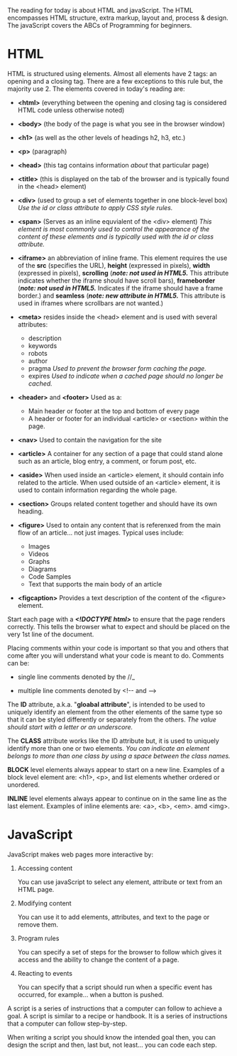 The reading for today is about HTML and javaScript. The HTML encompasses HTML structure, extra markup, layout and, process & design. The javaScript covers the ABCs of Programming for beginners.

# HTML

HTML is structured using elements. Almost all elements have 2 tags: an opening and a closing tag. There are a few exceptions to this rule but, the majority use 2. The elements covered in today's reading are:
  - **\<html\>** (everything between the opening and closing tag is considered HTML code unless otherwise noted)

  - **\<body\>** (the body of the page is what you see in the browser window)

  - **\<h1\>** (as well as the other levels of headings h2, h3, etc.)

  - **\<p\>** (paragraph)

  - **\<head\>** (this tag contains information _about_ that particular page)

  - **\<title\>** (this is displayed on the tab of the browser and is typically found in the \<head\> element)

  - **\<div\>** (used to group a set of elements together in one block-level box) _Use the id or class attribute to apply CSS style rules._

  - **\<span\>** (Serves as an inline equvialent of the \<div\> element) _This element is most commonly used to control the appearance of the content of these elements and is typically used with the id or class attribute._

  - **\<iframe\>** an abbreviation of inline frame. This element requires the use of the **src** (specifies the URL), **height** (expressed in pixels), **width** (expressed in pixels), **scrolling** (***note: not used in HTML5.*** This attribute indicates whether the iframe should have scroll bars), **frameborder** (***note: not used in HTML5.*** Indicates if the iframe should have a frame border.) and **seamless** (***note: new attribute in HTML5.*** This attribute is used in iframes where scrollbars are not wanted.)

  - **\<meta\>** resides inside the \<head\> element and is used with several attributes:
    - description
    - keywords
    - robots
    - author
    - pragma _Used to prevent the browser form caching the page._
    - expires _Used to indicate when a cached page should no longer be cached._
  
  - **\<header\>** and **\<footer\>** Used as a:
    - Main header or footer at the top and bottom of every page
    - A header or footer for an individual \<article\> or \<section\> within the page.

  - **\<nav\>** Used to contain the navigation for the site

  - **\<article\>** A container for any section of a page that could stand alone such as an article, blog entry, a comment, or forum post, etc.

  - **\<aside\>** When used inside an \<article\> element, it should contain info related to the article. When used outside of an \<article\> element, it is used to contain information regarding the whole page.

  - **\<section\>** Groups related content together and should have its own heading.

  - **\<figure\>** Used to  ontain any content that is referenxed from the main flow of an article... not just images. Typical uses include:
  
    - Images
    - Videos
    - Graphs
    - Diagrams
    - Code Samples
    - Text that supports the main body of an article

  - **\<figcaption\>** Provides a text description of the content of the \<figure\> element.

Start each page with a ***\<!DOCTYPE html\>*** to ensure that the page renders correctly. This tells the browser what to expect and should be placed on the very 1st line of the document.

  Placing comments within your code is important so that you and others that come after you will understand what your code is meant to do. Comments can be:

  - single line comments denoted by the //_

  - multiple line comments denoted by \<!\-\- and \-\-\> 

The **ID** attribute, a.k.a. "**gloabal attribute**", is intended to be used to uniquely identify an element from the other elements of the same type so that it can be styled differently or separately from the others.
  _The value should start with a letter or an underscore._

  The **CLASS** attribute works like the ID attribute but, it is used to uniquely identify more than one or two elements. _You can indicate an element belongs to more than one class by using a space between the class names._

  **BLOCK** level elements always appear to start on a new line. Examples of a block level element are: \<h1\>, \<p\>, and list elements whether ordered or unordered.

  **INLINE** level elements always appear to continue on in the same line as the last element. Examples of inline elements are: \<a\>, \<b\>, \<em\>. amd \<img\>.
  
  # JavaScript
  
  JavaScript makes web pages more interactive by:

1. Accessing content
   <p>You can use javaScript to select any element, attribute or text from an HTML page.</p>
2. Modifying content
   <p>You can use it to add elements, attributes, and text to the page or remove them.</p>
3. Program rules
   <p>You can specify a set of steps for the browser to follow which gives it access and the ability to change the content of a page.</p>
4. Reacting to events
   <p>You can specify that a script should run when a specific event has occurred, for example... when a button is pushed.</p>

A script is a series of instructions that a computer can follow to achieve a goal. A script is similar to a recipe or handbook. It is a series of instructions that a computer can follow step-by-step.

When writing a script you should know the intended goal then, you can design the script and then, last but, not least... you can code each step.
